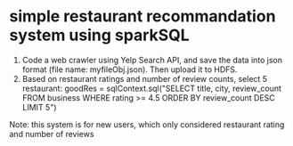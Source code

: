 # simple restaurant recommandation system using sparkSQL

1. Code a web crawler using Yelp Search API, and save the data into json format (file name: myfileObj.json). Then upload it to HDFS.
2. Based on restaurant ratings and number of review counts, select 5 restaurant:
 goodRes = sqlContext.sql("SELECT title, city, review_count FROM business WHERE rating >= 4.5 ORDER BY review_count DESC LIMIT 5")


Note: this system is for new users, which only considered restaurant rating and number of reviews
